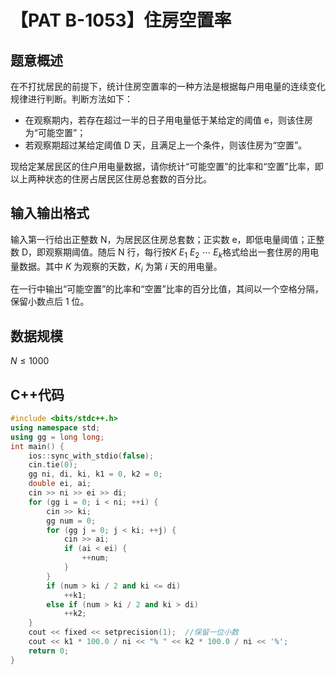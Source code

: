 # 【PAT B-1053】住房空置率

## 题意概述

在不打扰居民的前提下，统计住房空置率的一种方法是根据每户用电量的连续变化规律进行判断。判断方法如下：

- 在观察期内，若存在超过一半的日子用电量低于某给定的阈值 e，则该住房为“可能空置”；
- 若观察期超过某给定阈值 D 天，且满足上一个条件，则该住房为“空置”。

现给定某居民区的住户用电量数据，请你统计“可能空置”的比率和“空置”比率，即以上两种状态的住房占居民区住房总套数的百分比。

## 输入输出格式

输入第一行给出正整数 N，为居民区住房总套数；正实数 e，即低电量阈值；正整数 D，即观察期阈值。随后 N 行，每行按$K\ E_1\ E_2\ \cdots\ E_k$格式给出一套住房的用电量数据。其中 $K$ 为观察的天数，$K_i$ 为第 $i$ 天的用电量。

在一行中输出“可能空置”的比率和“空置”比率的百分比值，其间以一个空格分隔，保留小数点后 1 位。

## 数据规模

$N \le 1000$

## C++代码

```cpp
#include <bits/stdc++.h>
using namespace std;
using gg = long long;
int main() {
    ios::sync_with_stdio(false);
    cin.tie(0);
    gg ni, di, ki, k1 = 0, k2 = 0;
    double ei, ai;
    cin >> ni >> ei >> di;
    for (gg i = 0; i < ni; ++i) {
        cin >> ki;
        gg num = 0;
        for (gg j = 0; j < ki; ++j) {
            cin >> ai;
            if (ai < ei) {
                ++num;
            }
        }
        if (num > ki / 2 and ki <= di)
            ++k1;
        else if (num > ki / 2 and ki > di)
            ++k2;
    }
    cout << fixed << setprecision(1);  //保留一位小数
    cout << k1 * 100.0 / ni << "% " << k2 * 100.0 / ni << '%';
    return 0;
}
```
